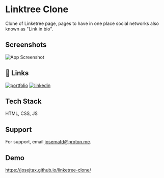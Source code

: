 
# Linktree Clone

Clone of Linketree page, pages to have in one place social networks also known as "Link in bio".

## Screenshots

![App Screenshot](https://raw.githubusercontent.com/josejtax/linketree-clone/main/ASSETS/Captura%20de%20pantalla%202022-12-03%20195432.png)


## 🔗 Links
[![portfolio](https://img.shields.io/badge/my_portfolio-000?style=for-the-badge&logo=ko-fi&logoColor=white)](https://josemafd.com/)
[![linkedin](https://img.shields.io/badge/linkedin-0A66C2?style=for-the-badge&logo=linkedin&logoColor=white)](https://www.linkedin.com/in/josemafd)


## Tech Stack

HTML, CSS, JS


## Support

For support, email josemafd@proton.me.


## Demo

https://josejtax.github.io/linketree-clone/
